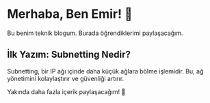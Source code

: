 # Merhaba, Ben Emir! 👋

Bu benim teknik blogum. Burada öğrendiklerimi paylaşacağım.

## İlk Yazım: Subnetting Nedir?

Subnetting, bir IP ağı içinde daha küçük ağlara bölme işlemidir. 
Bu, ağ yönetimini kolaylaştırır ve güvenliği artırır.

Yakında daha fazla içerik paylaşacağım! 🚀
